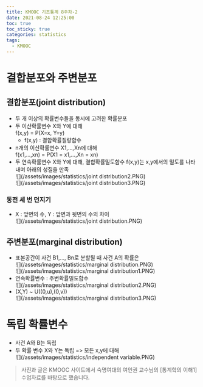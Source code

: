 ```yaml
---
title: KMOOC 기초통계 8주차-2
date: 2021-08-24 12:25:00
toc: true
toc_sticky: true
categories: statistics
tags:
  - KMOOC
---
```


# 결합분포와 주변분포

## 결합분포(joint distribution)
- 두 개 이상의 확률변수들을 동시에 고려한 확률분포
- 두 이산확률변수 X와 Y에 대해  
f(x,y) = P(X=x, Y=y)
  - f(x,y) : 결합확률질량함수
- n개의 이산확률변수 X1,...,Xn에 대해  
f(x1,...,xn) = P(X1 = x1,...,Xn = xn) 
- 두 연속확률변수 X와 Y에 대해, 결합확률밀도함수 f(x,y)는 x,y에서의 밀도를 나타내며 아래의 성질을 만족  
![](/assets/images/statistics/joint distribution2.PNG)    
![](/assets/images/statistics/joint distribution3.PNG)  

### 동전 세 번 던지기
- X : 앞면의 수, Y : 앞면과 뒷면의 수의 차이  
![](/assets/images/statistics/joint distribution.PNG)  

## 주변분포(marginal distribution)
- 표본공간이 사건 B1,..., Bn로 분할될 때 사건 A의 확률은  
![](/assets/images/statistics/marginal distribution.PNG)    
![](/assets/images/statistics/marginal distribution1.PNG)    
- 연속확률변수 : 주변확률밀도함수  
![](/assets/images/statistics/marginal distribution2.PNG)    
- (X,Y) ~ U((0,u),(0,v))  
![](/assets/images/statistics/marginal distribution3.PNG)    

# 독립 확률변수
- 사건 A와 B는 독립 
- 두 확률 변수 X와 Y는 독립 => 모든 x,y에 대해  
![](/assets/images/statistics/independent variable.PNG)    

> 사진과 글은 KMOOC 사이트에서 숙명여대의 여인권 교수님의 [통계학의 이해1] 수업자료를 바탕으로 했습니다.  
